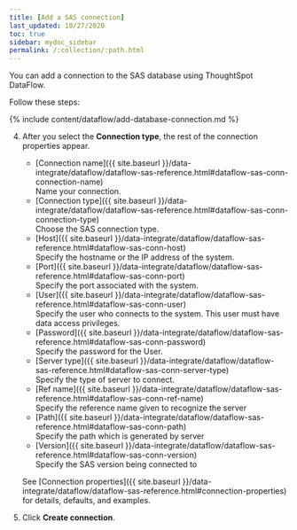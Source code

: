 ```yaml
---
title: [Add a SAS connection]
last_updated: 10/27/2020
toc: true
sidebar: mydoc_sidebar
permalink: /:collection/:path.html
---
```

You can add a connection to the SAS database using ThoughtSpot DataFlow.

Follow these steps:

{% include content/dataflow/add-database-connection.md %}

4. After you select the **Connection type**, the rest of the connection properties appear.

   * [Connection name]({{ site.baseurl }}/data-integrate/dataflow/dataflow-sas-reference.html#dataflow-sas-conn-connection-name)<br/>Name your connection.
   * [Connection type]({{ site.baseurl }}/data-integrate/dataflow/dataflow-sas-reference.html#dataflow-sas-conn-connection-type)<br/>Choose the SAS connection type.
   * [Host]({{ site.baseurl }}/data-integrate/dataflow/dataflow-sas-reference.html#dataflow-sas-conn-host)<br/>Specify the hostname or the IP address of the system.
   * [Port]({{ site.baseurl }}/data-integrate/dataflow/dataflow-sas-reference.html#dataflow-sas-conn-port)<br/>Specify the port associated with the system.
   * [User]({{ site.baseurl }}/data-integrate/dataflow/dataflow-sas-reference.html#dataflow-sas-conn-user)<br/>Specify the user who connects to the system. This user must have data access privileges.
   * [Password]({{ site.baseurl }}/data-integrate/dataflow/dataflow-sas-reference.html#dataflow-sas-conn-password)<br/>Specify the password for the User.
   * [Server type]({{ site.baseurl }}/data-integrate/dataflow/dataflow-sas-reference.html#dataflow-sas-conn-server-type)<br/>Specify the type of server to connect.
   * [Ref name]({{ site.baseurl }}/data-integrate/dataflow/dataflow-sas-reference.html#dataflow-sas-conn-ref-name)<br/>Specify the reference name given to recognize the server
   * [Path]({{ site.baseurl }}/data-integrate/dataflow/dataflow-sas-reference.html#dataflow-sas-conn-path)<br/>Specify the path which is generated by server
   * [Version]({{ site.baseurl }}/data-integrate/dataflow/dataflow-sas-reference.html#dataflow-sas-conn-version)<br/>Specify the SAS version being connected to

   See [Connection properties]({{ site.baseurl }}/data-integrate/dataflow/dataflow-sas-reference.html#connection-properties) for details, defaults, and examples.

5. Click **Create connection**.   
